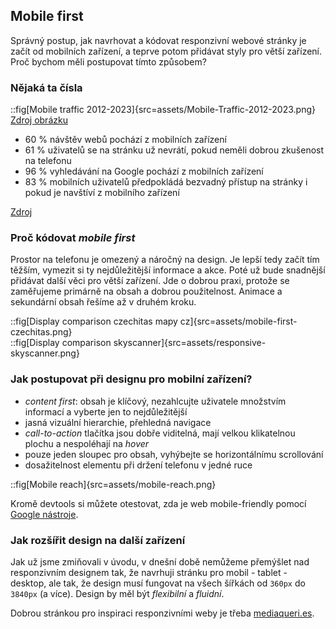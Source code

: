 ## Mobile first

Správný postup, jak navrhovat a kódovat responzivní webové stránky je začít od mobilních zařízení, a teprve potom přidávat styly pro větší zařízení. Proč bychom měli postupovat tímto způsobem?

### Nějaká ta čísla

::fig[Mobile traffic 2012-2023]{src=assets/Mobile-Traffic-2012-2023.png}
[Zdroj obrázku](https://www.oberlo.com/statistics/mobile-internet-traffic)
<br/>

- 60 % návštěv webů pochází z mobilních zařízení
- 61 % uživatelů se na stránku už nevrátí, pokud neměli dobrou zkušenost na telefonu
- 96 % vyhledávání na Google pochází z mobilních zařízení
- 83 % mobilních uživatelů předpokládá bezvadný přístup na stránky i pokud je navštíví z mobilního zařízení

[Zdroj](https://techjury.net/blog/what-percentage-of-internet-traffic-is-mobile/)

### Proč kódovat _mobile first_

Prostor na telefonu je omezený a náročný na design. Je lepší tedy začít tím těžším, vymezit si ty nejdůležitější informace a akce. Poté už bude snadnější přidávat další věci pro větší zařízení. Jde o dobrou praxi, protože se zaměřujeme primárně na obsah a dobrou použitelnost. Animace a sekundární obsah řešíme až v druhém kroku.

::fig[Display comparison czechitas mapy cz]{src=assets/mobile-first-czechitas.png}
<br/>
::fig[Display comparison skyscanner]{src=assets/responsive-skyscanner.png}
<br/>

### Jak postupovat při designu pro mobilní zařízení? 

- _content first_: obsah je klíčový, nezahlcujte uživatele množstvím informací a vyberte jen to nejdůležitější
- jasná vizuální hierarchie, přehledná navigace
- _call-to-action_ tlačítka jsou dobře viditelná, mají velkou klikatelnou plochu a nespoléhají na _hover_
- pouze jeden sloupec pro obsah, vyhýbejte se horizontálnímu scrollování
- dosažitelnost elementu při držení telefonu v jedné ruce 

::fig[Mobile reach]{src=assets/mobile-reach.png}
<br/>

 Kromě devtools si můžete otestovat, zda je web mobile-friendly pomocí [Google nástroje](https://search.google.com/test/mobile-friendly). 

### Jak rozšířit design na další zařízení

Jak už jsme zmiňovali v úvodu, v dnešní době nemůžeme přemýšlet nad responzivním designem tak, že navrhuji stránku pro mobil - tablet - desktop, ale tak, že design musí fungovat na všech šířkách od `360px` do `3840px` (a více). Design by měl být _flexibilní_ a _fluidní_.

Dobrou stránkou pro inspiraci responzivními weby je třeba [mediaqueri.es](https://mediaqueri.es/).

